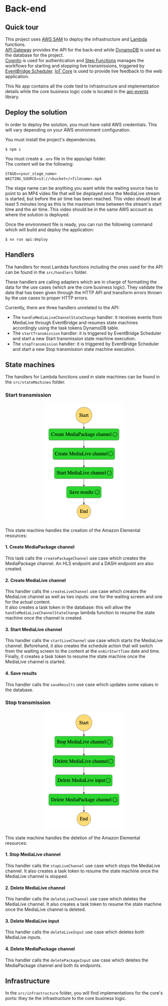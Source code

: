 # Back-end

## Quick tour
This project uses [AWS SAM](https://aws.amazon.com/serverless/sam/) to deploy the infrastructure and [Lambda](https://aws.amazon.com/lambda/) functions.  
[API Gateway](https://aws.amazon.com/api-gateway/) provides the API for the back-end while
[DynamoDB](https://aws.amazon.com/dynamodb/) is used as the database for the project.  
[Cognito](https://aws.amazon.com/cognito/) is used for authentication and [Step Functions](https://aws.amazon.com/step-functions/) manages the workflows for starting and stopping live transmissions, triggered by [EventBridge Scheduler](https://docs.aws.amazon.com/scheduler/latest/UserGuide/what-is-scheduler.html).
[IoT Core](https://aws.amazon.com/iot-core/) is used to provide live feedback to the web application.

This Nx app contains all the code tied to infrastructure and implementation details while the core business logic code is located in the [api-events](../../libs/api/api-events/README.md) library.

## Deploy the solution
In order to deploy the solution, you must have valid AWS credentials. This will vary depending on your AWS environment configuration.

You must install the project's dependencies.
```shell
$ npm i
```

You must create a `.env` file in the apps/api folder.  
The content will be the following:
```dotenv
STAGE=<your_stage_name>
WAITING_SOURCE=s3://<bucket>/<filename>.mp4
```
The stage name can be anything you want while the waiting source has to point to an MP4 video file that will be displayed once the MediaLive stream is started, but before the air time has been reached.
This video should be at least 5 minutes long as this is the maximum time between the stream's start time and the air time. This video should be in the same AWS account as where the solution is deployed.

Once the environment file is ready, you can run the following command which will build and deploy the application:
```shell
$ nx run api:deploy
```

## Handlers

The handlers for most Lambda functions including the ones used for the API can be found in the `src/handlers` folder.

These handlers are calling adapters which are in charge of formatting the data for the use cases (which are the core business logic).
They validate the data that has been given through the HTTP API and transform errors thrown by the use cases to proper HTTP errors.

Currently, there are three handlers unrelated to the API:  
- The `handleMediaLiveChannelStateChange` handler: it receives events from MediaLive through EventBridge and resumes state machines accordingly using the task tokens DynamoDB table.
- The `startTransmission` handler: it is triggered by EventBridge Scheduler and start a new Start transmission state machine execution.
- The `stopTransmission` handler: it is triggered by EventBridge Scheduler and start a new Stop transmission state machine execution.

## State machines

The handlers for Lambda functions used in state machines can be found in the `src/stateMachines` folder.

### Start transmission

<p align="center">
  <img width="250" height="380" src="SfnStartTx.png" alt="Start Transmission graph">
</p>
This state machine handles the creation of the Amazon Elemental resources:

#### 1. Create MediaPackage channel
This task calls the `createPackageChannel` use case which creates the MediaPackage channel.
An HLS endpoint and a DASH endpoint are also created.

#### 2. Create MediaLive channel
This handler calls the `createLiveChannel` use case which creates the MediaLive channel as well as two inputs: 
one for the waiting screen and one for the actual content.  
It also creates a task token in the database: this will allow the `handleMediaLiveChannelStateChange` lambda function to resume the state machine once the channel is created.

#### 3. Start MediaLive channel
This handler calls the `startLiveChannel` use case which starts the MediaLive channel.
Beforehand, it also creates the schedule action that will switch from the waiting screen to the content at the `onAirStartTime` date and time.
Finally, it creates a task token to resume the state machine once the MediaLive channel is started.

#### 4. Save results
This handler calls the `saveResults` use case which updates some values in the database.

### Stop transmission

<p align="center">
  <img width="250" height="380" src="SfnStopTx.png" alt="Stop Transmission graph">
</p>
This state machine handles the deletion of the Amazon Elemental resources:

#### 1. Stop MediaLive channel
This handler calls the `stopLiveChannel` use case which stops the MediaLive channel.
It also creates a task token to resume the state machine once the MediaLive channel is stopped.

#### 2. Delete MediaLive channel
This handler calls the `deleteLiveChannel` use case which deletes the MediaLive channel.
It also creates a task token to resume the state machine once the MediaLive channel is deleted.

#### 3. Delete MediaLive input
This handler calls the `deleteLiveInput` use case which deletes both MediaLive inputs.

#### 4. Delete MediaPackage channel
This handler calls the `deletePackageInput` use case which deletes the MediaPackage channel and both its endpoints.

## Infrastructure

In the `src/infrastructure` folder, you will find implementations for the core's ports: they tie the infrastructure to the core business logic.
